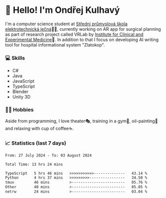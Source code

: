 # 👋 Hello! I'm Ondřej Kulhavý

I'm a computer science student at [Střední průmyslová škola elektrotechnická ječná](https://www.spsejecna.cz/)👨‍🎓, currently working on AR app for surgical planning as part of research project called VRLab by [Institute for Clinical and Experimental Medicine](https://www.ikem.cz/en/)🏥.
In addition to that I focus on developing AI writing tool for hospital informational system "Zlatokop".

### 💻 Skills
- C#
- Java
- JavaScript
- TypeScript
- Blender
- Unity 3D

### 🏋️‍♂️ Hobbies

Aside from programming, I love theater🎭, training in a gym💪, oil-painting🎨 and relaxing with cup of coffee☕.
### 📈 Statistics (last 7 days)
<!--START_SECTION:waka-->

```txt
From: 27 July 2024 - To: 03 August 2024

Total Time: 13 hrs 24 mins

TypeScript   5 hrs 46 mins   >>>>>>>>>>>--------------   43.14 %
Python       4 hrs 37 mins   >>>>>>>>>----------------   34.50 %
tmux         46 mins         >------------------------   05.76 %
Other        40 mins         >------------------------   05.05 %
netrw        24 mins         >------------------------   03.04 %
```

<!--END_SECTION:waka-->



